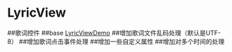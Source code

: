 # LyricView
##歌词控件
##base [LyricViewDemo](https://github.com/WuLiFei/LyricViewDemo.git)
##增加歌词文件乱码处理（默认是UTF-8）
##增加歌词点击事件处理
##增加一些自定义属性
##增加对多个时间的处理
